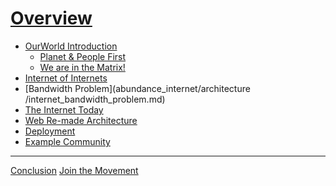# [Overview](intro.md)

- [OurWorld Introduction](abundance_internet/overview/intro.md)
    - [Planet & People First](ppp/ppp_threefold.md)
    - [We are in the Matrix!](abundance_internet/intro/matrix.md)
- [Internet of Internets](matrix/internet_of_internets.md)
- [Bandwidth Problem](abundance_internet/architecture
/internet_bandwidth_problem.md)
- [The Internet Today](abundance_internet/architecture/internet_today.md)
- [Web Re-made Architecture](abundance_internet/architecture/remade_architecture.md)
- [Deployment](abundance_internet/deployment/deployment_process.md)
- [Example Community](abundance_internet/deployment/example_community.md)
    
---

[Conclusion](abundance_internet/conclusion/conclusion.md)
[Join the Movement](abundance_internet/conclusion/join_the_movement.md)
